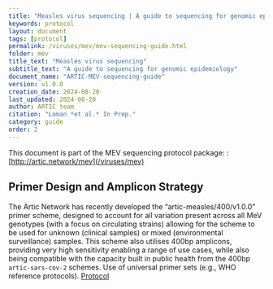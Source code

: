 ```yaml
---
title: "Measles virus sequencing | A guide to sequencing for genomic epidemiology"
keywords: protocol
layout: document
tags: [protocol] 
permalink: /viruses/mev/mev-sequencing-guide.html
folder: mev
title_text: "Measles virus sequencing"
subtitle_text: "A guide to sequencing for genomic epidemiology"
document_name: "ARTIC-MEV-sequencing-guide"
version: v1.0.0
creation_date: 2024-08-20
last_updated: 2024-08-20
author: ARTIC team
citation: "Loman *et al.* In Prep."
category: guide
order: 2
---
```


This document is part of the MEV sequencing protocol package:
: [http://artic.network/mev](/viruses/mev)

## Primer Design and Amplicon Strategy

The Artic Network has recently developed the “artic-measles/400/v1.0.0” primer scheme, designed to account for all variation present across all MeV genotypes (with a focus on circulating strains) allowing for the scheme to be used for unknown (clinical samples) or mixed (environmental surveillance) samples. 
This scheme also utilises 400bp amplicons, providing very high sensitivity enabling a range of use cases, while also being compatible with the capacity built in public health from the 400bp `artic-sars-cov-2` schemes. 
Use of universal primer sets (e.g., WHO reference protocols).
[Protocol](https://www.protocols.io/edit/artic-measles-400-v1-0-0-protocol-g53yby8px) 
